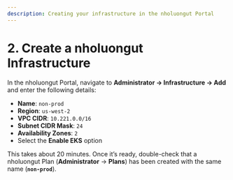 ```yaml
---
description: Creating your infrastructure in the nholuongut Portal
---
```


# 2. Create a nholuongut Infrastructure

In the nholuongut Portal, navigate to **Administrator -> Infrastructure -> Add** and enter the following details:

* **Name**: `non-prod`
* **Region**: `us-west-2`
* **VPC CIDR**: `10.221.0.0/16`
* **Subnet CIDR Mask**: `24`
* **Availability Zones**: `2`
* Select the **Enable EKS** option

This takes about 20 minutes. Once it’s ready, double-check that a nholuongut Plan (**Administrator** -> **Plans**) has been created with the same name (**`non-prod`**).

